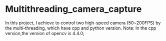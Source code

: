 # Multithreading_camera_capture
In this project, I achieve to control two high-speed camera (50~200FPS) by the multi-threading, which have cpp and python version.
Note: In the cpp version,the version of opencv is 4.4.0;
